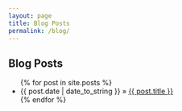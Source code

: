 ```yaml
---
layout: page
title: Blog Posts
permalink: /blog/
---
```


<div id="home">
  <h2><i class="fa fa-bookmark"></i> Blog Posts</h2>
  <ul id="blog-posts" class="posts">
    {% for post in site.posts %}
      <li><span>{{ post.date | date_to_string }} &raquo; </span><a href="{{ post.url | relative_url}}">{{ post.title }}</a></li>
    {% endfor %}
  </ul>
</div>

[lagom]: https://github.com/swanson/lagom